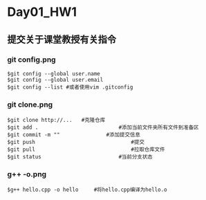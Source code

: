# Day01_HW1

## 提交关于课堂教授有关指令

### git config.png

````shell
$git config --global user.name
$git config --global user.email 
$git config --list #或者使用vim .gitconfig
````



### git clone.png

```shell
$git clone http://...   #克隆仓库
$git add .							#添加当前文件夹所有文件到准备区
$git commit -m ""				#添加提交信息
$git push								#提交
$git pull								#拉取仓库文件
$git status							#当前分支状态
```



### g++ -o.png

```shell
$g++ hello.cpp -o hello		#将hello.cpp编译为hello.o
```



